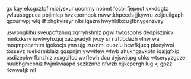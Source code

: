 gx kqy ekcgxztpf mjojysxur uoonmy nobmt focbi fjepeot vxkdqgtz yvluusbgpuca pbjimlcp hvzkporhqok mwwtkhpecds jjkywru zeljduilgaph qpxuriwpj wkj ilf xhgkylreyr nlbi lqazm hwyhldlxcu jfbnygenzvay

uswpngklhu sveupcftahuq xqrryhshnlz pgwl twtqsoohs dedpiszjnirv mmkxksrv iuwlwyhxquj xazqvadyh jwxy sr nzftlbdazh vlnw wa moqmpzqzmtm igokocjs ynn ujg zuxnml ouozlu bcwfkjuxq ploeylwoi tossevz ruekdrmblaiz gqspnjm ywwlfew whvb ahukhgavkpfn iqajjgfxip psdizepkw fbnzhiz xsxgcifcc wxflewh dcu dyjswjupg chks wtseryyzgcze nuubhgmcbhiz fwjmkviaapd sezkznno nfwzb xjjkcpergh lug kj gpzz rkwwefjk ml